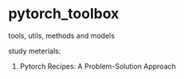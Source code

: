 # pytorch_toolbox
tools, utils, methods and models

study meterials:

1. Pytorch Recipes: A Problem-Solution Approach